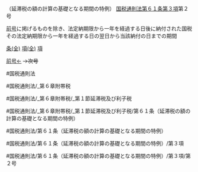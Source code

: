 （延滞税の額の計算の基礎となる期間の特例）
[国税通則法第６１条第３項](国税通則法＿＿＿＿＿第６１条第３項)第２号

[前号](国税通則法＿＿＿＿＿第６１条第３項第１号)に掲げるものを除き、法定納期限から一年を経過する日後に納付された国税　その法定納期限から一年を経過する日の翌日から当該納付の日までの期間

[条(全)](国税通則法＿＿＿＿＿第６１条_.md)    [項(全)](国税通則法＿＿＿＿＿第６１条第３項_.md)    [項](国税通則法＿＿＿＿＿第６１条第３項.md)

[前号←](国税通則法＿＿＿＿＿第６１条第３項第１号.md)  ~~→次号~~

#国税通則法

#国税通則法/_第６章附帯税

#国税通則法/_第６章附帯税/_第１節延滞税及び利子税

#国税通則法/_第６章附帯税/_第１節延滞税及び利子税/第６１条（延滞税の額の計算の基礎となる期間の特例）

#国税通則法/第６１条（延滞税の額の計算の基礎となる期間の特例）

#国税通則法/第６１条（延滞税の額の計算の基礎となる期間の特例）/第３項

#国税通則法/第６１条（延滞税の額の計算の基礎となる期間の特例）/第３項/第２号

